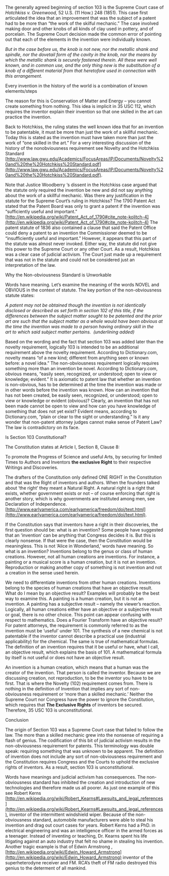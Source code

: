 
The generally agreed beginning of section 103 is the Supreme Court case of _Hotchkiss v. Greenwood,_ 52 U.S. (11 How.) 248 (1851). This case first articulated the idea that an improvement that was the subject of a patent had to be more than “the work of the skilful mechanic.” The case involved making door and other knobs of all kinds of clay used in pottery, and of porcelain. The Supreme Court decision made the common error of pointing out that each of the elements in the invention were individually known.

  

_But in the case before us, the knob is not new, nor the metallic shank and spindle, nor the dovetail form of the cavity in the knob, nor the means by which the metallic shank is securely fastened therein. All these were well known, and in common use, and the only thing new is the substitution of a knob of a different material from that heretofore used in connection with this arrangement._

  

Every invention in the history of the world is a combination of known elements/steps

The reason for this is Conservation of Matter and Energy – you cannot create something from nothing. This idea is implicit in 35 USC 112, which requires the inventor explain their invention so that one skilled in the art can practice the invention.

Back to Hotchkiss, the ruling states the well known idea that for an invention to be patentable, it must be more than just the work of a skillful mechanic. Today this is stated as the invention must have taken more than just the work of “one skilled in the art.” For a very interesting discussion of the history of the nonobviousness requirement see Novelty and the Hotchkiss Standard [http://www.law.gwu.edu/Academics/FocusAreas/IP/Documents/Novelty%20and%20the%20Hotchkiss%20Standard.pdf](http://www.law.gwu.edu/Academics/FocusAreas/IP/Documents/Novelty%20and%20the%20Hotchkiss%20Standard.pdf).

Note that Justice Woodberry ‘s dissent in the Hotchkiss case argued that the statute only required the invention be new and did not say anything about the work of a skillful mechanic. Was there any justification in the statute for the Supreme Court’s ruling in Hotchkiss? The 1790 Patent Act stated that the Patent Board was only to grant a patent if the invention was “sufficiently useful and important.” [http://en.wikipedia.org/wiki/Patent_Act_of_1790#cite_note-kolitch-4](http://en.wikipedia.org/wiki/Patent_Act_of_1790#cite_note-kolitch-4) The patent statute of 1836 also contained a clause that said the Patent Office could deny a patent to an invention the Commissioner deemed to be “insufficiently useful and important.” However, it appears that this part of the statute was almost never invoked. Either way, the statute did not give this power to the Supreme Court or any other Court. As a result, Hotchkiss was a clear case of judicial activism. The Court just made up a requirement that was not in the statute and could not be considered just an interpretation of the law.

  

Why the Non-obviousness Standard is Unworkable

Words have meaning. Let’s examine the meaning of the words NOVEL and OBVIOUS in the context of statute. The key portion of the non-obviousness statute states:

_A patent may not be obtained though the invention is not identically disclosed or described as set forth in section 102_ _of this title, if the differences between the subject matter sought to be patented and the prior art are such that_ _the subject matter as a whole would have been obvious at the time the invention was made to a person having ordinary skill in the art_ _to which said subject matter pertains.  (underlining added)_

Based on the wording and the fact that section 103 was added later than the novelty requirement, logically 103 is intended to be an additional requirement above the novelty requirement. According to Dictionary.com, novelty means “of a new kind; different from anything seen or known before: a novel idea.” The non-obviousness requirement logically requires something more than an invention be novel. According to Dictionary.com, obvious means, “easily seen, recognized, or understood; open to view or knowledge; evident.” It is axiomatic to patent law that whether an invention is non-obvious, has to be determined at the time the invention was made or in other words before the invention was known. How can an invention that has not been created, be easily seen, recognized, or understood; open to view or knowledge or evident (obvious)? Clearly, an invention that has not been made cannot be open to view and how can you have knowledge of something that does not yet exist? Evident means, according to Dictionary.com, “plain or clear to the sight or understanding.” Is it any wonder that non-patent attorney judges cannot make sense of Patent Law? The law is contradictory on its face.

  

Is Section 103 Constitutional?

The Constitution states at Article I, Section 8, Clause 8:

To promote the Progress of Science and useful Arts, by securing for limited Times to Authors and Inventors **the exclusive Right** to their respective Writings and Discoveries.

The drafters of the Constitution only defined ONE RIGHT in the Constitution and that was the Right of inventors and authors. When the founders talked about ‘the right’ they meant a Natural Right. A natural right is a right that exists, whether government exists or not – of course enforcing that right is another story, which is why governments are instituted among men, see Declaration of Independence. [http://www.earlyamerica.com/earlyamerica/freedom/doi/text.html](http://www.earlyamerica.com/earlyamerica/freedom/doi/text.html).

If the Constitution says that inventors have a right in their discoveries, the first question should be: what is an invention? Some people have suggested that an ‘invention’ can be anything that Congress decides it is. But this is clearly nonsense. If that were the case, then the Constitution would be meaningless. This is not ‘Alice in Wonderland,’ words have meaning. So what is an invention? Inventions belong to the genus or class of human creations. However, not all human creations are inventions. For instance, a painting or a musical score is a human creation, but it is not an invention. Reproduction or making another copy of something is not invention and not a creation in the sense used herein.

We need to differentiate inventions from other human creations. Inventions belong to the species of human creations that have an objective result. What do I mean by an objective result? Examples will probably be the best way to examine this. A painting is a human creation, but it is not an invention. A painting has a subjective result – namely the viewer’s reaction. Logically, all human creations either have an objective or a subjective result or goal, there is no other choice. This point can appear confusing with respect to mathematics. Does a Fourier Transform have an objective result? For patent attorneys, the requirement is commonly referred to as the invention must be ‘useful’ under 101. The synthesis of a new chemical is not patentable if the inventor cannot describe a practical use (industrial applicability) for the chemical. The same is true of mathematical formulas. The definition of an invention requires that it be useful or have, what I call, an objective result, which explains the basis of 101. A mathematical formula by itself is not useful or does not have an objective result.

An invention is a human creation, which means that a human was the creator of the invention. That person is called the inventor. Because we are discussing creation, not reproduction, to be the inventor you have to be first. That is where the Novelty (102) requirement comes from. There is nothing in the definition of Invention that implies any sort of non-obviousness requirement or ‘more than a skilled mechanic.’ Neither the Supreme Court nor Congress have the power to ignore the Constitution, which requires that **The Exclusive Rights** of inventors be secured. Therefore, 35 USC 103 is unconstitutional.

  

Conclusion

The origin of Section 103 was a Supreme Court case that failed to follow the law. The more than a skilled mechanic grew into the nonsense of requiring a flash of genius. The codification of this bit of judicial activism results in the non-obviousness requirement for patents. This terminology was double speak: requiring something that was unknown to be apparent. The definition of invention does not include any sort of non-obviousness requirement and the Constitution requires Congress and the Courts to uphold the exclusive rights of inventors. As a result, section 103 is unconstitutional.

Words have meanings and judicial activism has consequences. The non-obviousness standard has inhibited the creation and introduction of new technologies and therefore made us all poorer. As just one example of this see Robert Kerns [http://en.wikipedia.org/wiki/Robert_Kearns#Lawsuits_and_legal_references](http://en.wikipedia.org/wiki/Robert_Kearns#Lawsuits_and_legal_references), inventor of the intermittent windshield wiper. Because of the non-obviousness standard, automobile manufacturers were able to steal his invention and drag out court cases for years. Robert Kerns had a PhD. in electrical engineering and was an intelligence officer in the armed forces as a teenager. Instead of inventing or teaching, Dr. Kearns spent his life litigating against an auto industry that felt no shame in stealing his invention. Another tragic example is that of Edwin Armstrong ,[http://en.wikipedia.org/wiki/Edwin_Howard_Armstrong](http://en.wikipedia.org/wiki/Edwin_Howard_Armstrong) inventor of the superheterodyne receiver and FM. RCA’s theft of FM radio destroyed this genius to the determent of all mankind.